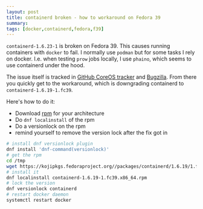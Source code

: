 ```yaml
---
layout: post
title: containerd broken - how to workaround on Fedora 39
summary: 
tags: [docker,containerd,fedora,f39]
---
```


`containerd-1.6.23-1` is broken on Fedora 39. This causes running containers with `docker` to fail. I normally use `podman` but for some tasks I rely on docker. I.e. when testing `prow` jobs locally, I use `phaino`, which seems to use containerd under the hood.

The issue itself is tracked in [GitHub CoreOS tracker](https://github.com/coreos/fedora-coreos-tracker/issues/1578) and [Bugzilla](https://bugzilla.redhat.com/show_bug.cgi?id=2237396). From there you quickly get to the workaround, which is downgrading containerd to `containerd-1.6.19-1.fc39`.

Here's how to do it:
* Download [rpm](https://koji.fedoraproject.org/koji/buildinfo?buildID=2165951) for your architecture
* Do `dnf localinstall` of the rpm
* Do a versionlock on the rpm
* remind yourself to remove the version lock after the fix got in

```bash
# install dnf versionlock plugin
dnf install 'dnf-command(versionlock)'
# get the rpm
cd /tmp
wget https://kojipkgs.fedoraproject.org//packages/containerd/1.6.19/1.fc39/x86_64/containerd-1.6.19-1.fc39.x86_64.rpm
# install it
dnf localinstall containerd-1.6.19-1.fc39.x86_64.rpm
# lock the version
dnf versionlock containerd
# restart docker daemon
systemctl restart docker
```
